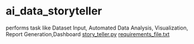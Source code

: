 # ai_data_storyteller
performs task like Dataset Input, Automated Data Analysis, Visualization, Report Generation,Dashboard
[story_teller.py](https://github.com/user-attachments/files/22518144/story_teller.py)
[requirements_file.txt](https://github.com/user-attachments/files/22518146/requirements_file.txt)
